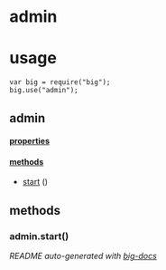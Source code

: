 # admin


# usage

    var big = require("big");
    big.use("admin");

## admin

#### [properties](#admin-properties)


#### [methods](#admin-methods)

  - [start](#admin-methods-start) ()





<a name="admin-methods"></a> 

## methods 

<a name="admin-methods-start"></a> 

### admin.start()


*README auto-generated with [big-docs](https://github.com/bigcompany/big/resources/tree/master/docs)*